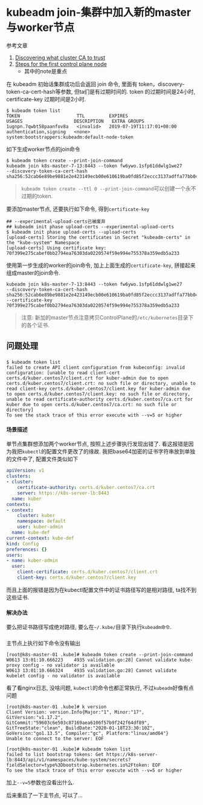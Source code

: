 # kubeadm join-集群中加入新的master与worker节点

参考文章

1. [Discovering what cluster CA to trust](https://kubernetes.io/docs/reference/setup-tools/kubeadm/kubeadm-join/#discovering-what-cluster-ca-to-trust)
2. [Steps for the first control plane node](https://kubernetes.io/docs/setup/independent/high-availability/#steps-for-the-first-control-plane-node)
    - 其中的note是重点

在 kubeadm 初始话集群成功后会返回 join 命令, 里面有 token，discovery-token-ca-cert-hash等参数, 但ta们是有过期时间的. token 的过期时间是24小时, certificate-key 过期时间是2小时.

```
$ kubeadm token list
TOKEN                     TTL         EXPIRES                     USAGES                   DESCRIPTION   EXTRA GROUPS
1ugnpn.7qwbt58paanfov8a   <invalid>   2019-07-19T11:17:01+08:00   authentication,signing   <none>        system:bootstrappers:kubeadm:default-node-token
```

如下生成worker节点的join命令

```
$ kubeadm token create --print-join-command
kubeadm join k8s-master-7-13:8443 --token fw6ywo.1sfp61ddwlg1we27     --discovery-token-ca-cert-hash sha256:52cab6e89be9881e2e423149ecb00e610619ba0fd85f2eccc3137adffa77bb04
```

> `kubeadm token create --ttl 0 --print-join-command`可以创建一个永不过期的token.

要添加master节点, 还要执行如下命令, 得到`certificate-key`

```
## --experimental-upload-certs已被废弃
## kubeadm init phase upload-certs --experimental-upload-certs
$ kubeadm init phase upload-certs --upload-certs
[upload-certs] Storing the certificates in Secret "kubeadm-certs" in the "kube-system" Namespace
[upload-certs] Using certificate key:
70f399e275cabef0bb2794ea76303da0220574f59e994e755378a359edb5a233
```

使用第一步生成的worker的join命令, 加上上面生成的`certificate-key`, 拼接起来组成master的join命令.

```
kubeadm join k8s-master-7-13:8443 --token fw6ywo.1sfp61ddwlg1we27     --discovery-token-ca-cert-hash sha256:52cab6e89be9881e2e423149ecb00e610619ba0fd85f2eccc3137adffa77bb04 --certificate-key 70f399e275cabef0bb2794ea76303da0220574f59e994e755378a359edb5a233
```

> 注意: 新加的master节点注意拷贝ControlPlane的`/etc/kubernetes`目录下的各个证书.

## 问题处理

### 

```
$ kubeadm token list
failed to create API client configuration from kubeconfig: invalid configuration: [unable to read client-cert certs.d/kuber.centos7/client.crt for kuber-admin due to open certs.d/kuber.centos7/client.crt: no such file or directory, unable to read client-key certs.d/kuber.centos7/client.key for kuber-admin due to open certs.d/kuber.centos7/client.key: no such file or directory, unable to read certificate-authority certs.d/kuber.centos7/ca.crt for kuber due to open certs.d/kuber.centos7/ca.crt: no such file or directory]
To see the stack trace of this error execute with --v=5 or higher
```

#### 场景描述

单节点集群想添加两个worker节点, 按照上述步骤执行发现出错了. 看这报错是因为我把`kubectl`的配置文件更改了的缘故. 我把base64加密的证书字符串放到单独的文件中了, 配置文件类似如下

```yaml
apiVersion: v1
clusters:
- cluster:
    certificate-authority: certs.d/kuber.centos7/ca.crt
    server: https://k8s-server-lb:8443
  name: kuber
contexts:
- context:
    cluster: kuber
    namespace: default
    user: kuber-admin
  name: kube-def
current-context: kube-def
kind: Config
preferences: {}
users:
- name: kuber-admin
  user:
    client-certificate: certs.d/kuber.centos7/client.crt
    client-key: certs.d/kuber.centos7/client.key
```

而且上面的报错是因为在kubectl配置文件中的证书路径写的是相对路径, ta找不到这些证书.

#### 解决办法

要么把证书路径写成绝对路径, 要么在`~/.kube/`目录下执行`kubeadm命令`.

###

主节点上执行如下命令没有输出

```
[root@k8s-master-01 .kube]# kubeadm token create --print-join-command
W0613 13:01:10.666223    4935 validation.go:28] Cannot validate kube-proxy config - no validator is available
W0613 13:01:10.666324    4935 validation.go:28] Cannot validate kubelet config - no validator is available
```

看了看nginx日志, 没啥问题, `kubectl`的命令也都正常执行, 不过`kubeadm`好像有点问题

```
[root@k8s-master-01 .kube]# k version
Client Version: version.Info{Major:"1", Minor:"17", GitVersion:"v1.17.2", GitCommit:"59603c6e503c87169aea6106f57b9f242f64df89", GitTreeState:"clean", BuildDate:"2020-01-18T23:30:10Z", GoVersion:"go1.13.5", Compiler:"gc", Platform:"linux/amd64"}
Unable to connect to the server: EOF
```

```
[root@k8s-master-01 .kube]# kubeadm token list
failed to list bootstrap tokens: Get https://k8s-server-lb:8443/api/v1/namespaces/kube-system/secrets?fieldSelector=type%3Dbootstrap.kubernetes.io%2Ftoken: EOF
To see the stack trace of this error execute with --v=5 or higher
```

加上`--v=5`参数也没看出什么.

后来重启了一下主节点, 可以了...
